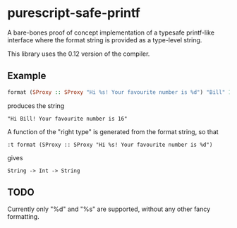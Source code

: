 # purescript-safe-printf

A bare-bones proof of concept implementation of a typesafe printf-like interface
where the format string is provided as a type-level string.

This library uses the 0.12 version of the compiler.

## Example

```purescript
format (SProxy :: SProxy "Hi %s! Your favourite number is %d") "Bill" 16
```

produces the string

```
"Hi Bill! Your favourite number is 16"
```

A function of the "right type" is generated from the format string, so that

```
:t format (SProxy :: SProxy "Hi %s! Your favourite number is %d")
```

gives
```
String -> Int -> String
```

## TODO
Currently only "%d" and "%s" are supported, without any other fancy formatting.
